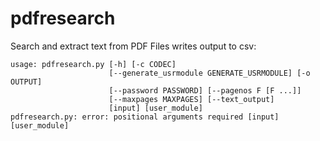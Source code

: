 # pdfresearch

Search and extract text from PDF Files writes output to csv:

```
usage: pdfresearch.py [-h] [-c CODEC]
                      [--generate_usrmodule GENERATE_USRMODULE] [-o OUTPUT]
                      [--password PASSWORD] [--pagenos F [F ...]]
                      [--maxpages MAXPAGES] [--text_output]
                      [input] [user_module]
pdfresearch.py: error: positional arguments required [input] [user_module]
```
